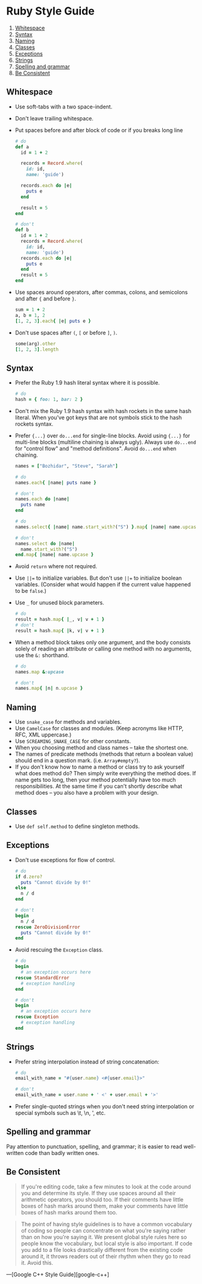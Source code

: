 # Ruby Style Guide

  1. [Whitespace](#whitespace)
  2. [Syntax](#syntax)
  3. [Naming](#naming)
  4. [Classes](#classes)
  5. [Exceptions](#exceptions)
  6. [Strings](#strings)
  7. [Spelling and grammar](#spelling-and-grammar)
  8. [Be Consistent](#be-consistent)

## Whitespace

* Use soft-tabs with a two space-indent.
* Don't leave trailing whitespace.
* Put spaces before and after block of code or if you breaks long line
    ```Ruby
    # do
    def a
      id = 1 + 2

      records = Record.where(
        id: id,
        name: 'guide')

      records.each do |e|
        puts e
      end

      result = 5
    end

    # don't
    def b
      id = 1 + 2
      records = Record.where(
        id: id,
        name: 'guide')
      records.each do |e|
        puts e
      end
      result = 5
    end
    ```
* Use spaces around operators, after commas, colons, and semicolons and after
  `{` and before `}`.

    ```Ruby
    sum = 1 + 2
    a, b = 1, 2
    [1, 2, 3].each{ |e| puts e }
    ```
* Don't use spaces after `(`, `[` or before `]`, `)`.

    ```Ruby
    some(arg).other
    [1, 2, 3].length
    ```
   
## Syntax
* Prefer the Ruby 1.9 hash literal syntax where it is possible.

    ```Ruby
    # do
    hash = { foo: 1, bar: 2 }
    ```
* Don't mix the Ruby 1.9 hash syntax with hash rockets in the same hash literal. When you've got keys that are not symbols stick to the hash rockets syntax.
* Prefer `{...}` over `do...end` for single-line blocks.  Avoid using
  `{...}` for multi-line blocks (multiline chaining is always
  ugly). Always use `do...end` for "control flow" and "method
  definitions".  Avoid `do...end`
  when chaining.

    ```Ruby
    names = ["Bozhidar", "Steve", "Sarah"]

    # do
    names.each{ |name| puts name }

    # don't
    names.each do |name|
      puts name
    end

    # do
    names.select{ |name| name.start_with?("S") }.map{ |name| name.upcase }

    # don't
    names.select do |name|
      name.start_with?("S")
    end.map{ |name| name.upcase }
    ```

* Avoid `return` where not required.
* Use `||=` to initialize variables. But don't use `||=` to initialize boolean variables. (Consider what  would happen if the current value happened to be `false`.)
* Use `_` for unused block parameters.

    ```Ruby
    # do
    result = hash.map{ |_, v| v + 1 }
    # don't
    result = hash.map{ |k, v| v + 1 }
    ```

* When a method block takes only one argument, and the body consists solely of
  reading an attribute or calling one method with no arguments, use the `&:`
  shorthand.

    ```ruby
    # do
    names.map &:upcase
    
    # don't
    names.map{ |n| n.upcase }
    ```

## Naming

* Use `snake_case` for methods and variables.
* Use `CamelCase` for classes and modules.  (Keep acronyms like HTTP,
  RFC, XML uppercase.)
* Use `SCREAMING_SNAKE_CASE` for other constants.
* When you choosing method and class names – take the shortest one.
* The names of predicate methods (methods that return a boolean value)
  should end in a question mark. (i.e. `Array#empty?`).
* If you don't know how to name a method or class try to ask yourself what does method do? Then simply write everything the method does. If name gets too long, then your method potentially have too much responsibilities. At the same time if you can't shortly describe what method does – you also have a problem with your design.

## Classes

* Use `def self.method` to define singleton methods. 

## Exceptions
* Don't use exceptions for flow of control.

    ```Ruby
    # do
    if d.zero?
      puts "Cannot divide by 0!"
    else
      n / d
    end
    
    # don't
    begin
      n / d
    rescue ZeroDivisionError
      puts "Cannot divide by 0!"
    end
    ```

* Avoid rescuing the `Exception` class.

    ```Ruby
    # do
    begin
      # an exception occurs here
    rescue StandardError
      # exception handling
    end
    
    # don't
    begin
      # an exception occurs here
    rescue Exception
      # exception handling
    end
    ```

## Strings
* Prefer string interpolation instead of string concatenation:

    ```Ruby
    # do
    email_with_name = "#{user.name} <#{user.email}>"
    
    # don't
    email_with_name = user.name + ' <' + user.email + '>'
    ```
* Prefer single-quoted strings when you don't need string interpolation or special symbols such as \t, \n, ', etc.

## Spelling and grammar

Pay attention to punctuation, spelling, and grammar; it is easier to read
well-written code than badly written ones.

## Be Consistent

> If you're editing code, take a few minutes to look at the code around you and
> determine its style. If they use spaces around all their arithmetic
> operators, you should too. If their comments have little boxes of hash marks
> around them, make your comments have little boxes of hash marks around them
> too.

> The point of having style guidelines is to have a common vocabulary of coding
> so people can concentrate on what you're saying rather than on how you're
> saying it. We present global style rules here so people know the vocabulary,
> but local style is also important. If code you add to a file looks
> drastically different from the existing code around it, it throws readers out
> of their rhythm when they go to read it. Avoid this.

&mdash;[Google C++ Style Guide][google-c++]

[airbnb-javascript]: https://github.com/airbnb/javascript
[bbatsov-ruby]: https://github.com/bbatsov/ruby-style-guide
[github-ruby]: https://github.com/styleguide/ruby
